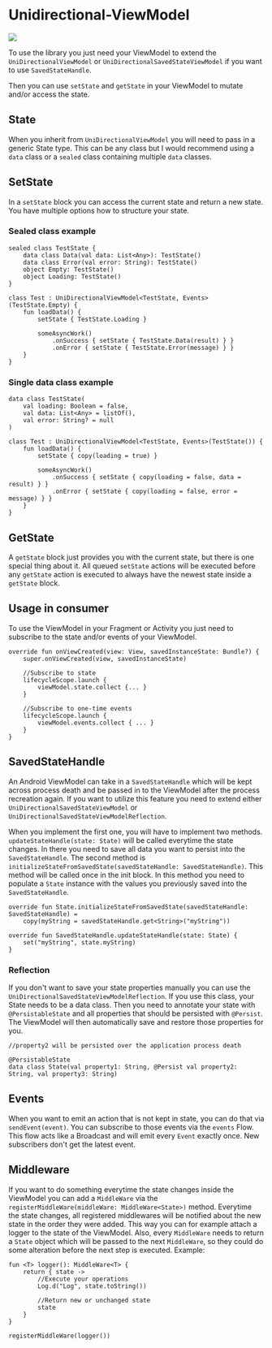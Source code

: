# Unidirectional-ViewModel

[![](https://jitpack.io/v/sunilson/Unidirectional-ViewModel.svg)](https://jitpack.io/#sunilson/Unidirectional-ViewModel)

To use the library you just need your ViewModel to extend the `UniDirectionalViewModel` or `UniDirectionalSavedStateViewModel` if you want to use `SavedStateHandle`.

Then you can use `setState` and `getState` in your ViewModel to mutate and/or access the state.

## State

When you inherit from `UniDirectionalViewModel` you will need to pass in a generic State type. This can be any class but I would recommend using a `data` class or a `sealed` class containing multiple `data` classes.

## SetState

In a `setState` block you can access the current state and return a new state. You have multiple options how to structure your state.

### Sealed class example

```
sealed class TestState {
    data class Data(val data: List<Any>): TestState()
    data class Error(val error: String): TestState()
    object Empty: TestState()
    object Loading: TestState()
}

class Test : UniDirectionalViewModel<TestState, Events>(TestState.Empty) {
    fun loadData() {
        setState { TestState.Loading }
        
        someAsyncWork()
            .onSuccess { setState { TestState.Data(result) } }
            .onError { setState { TestState.Error(message) } }
    }
}
```

### Single data class example

```
data class TestState(
    val loading: Boolean = false,
    val data: List<Any> = listOf(),
    val error: String? = null
)

class Test : UniDirectionalViewModel<TestState, Events>(TestState()) {
    fun loadData() {
        setState { copy(loading = true) }

        someAsyncWork()
            .onSuccess { setState { copy(loading = false, data = result) } }
            .onError { setState { copy(loading = false, error = message) } }
    }
}
```

## GetState
A `getState` block just provides you with the current state, but there is one special thing about it. All queued `setState` actions will be executed before any `getState` action is executed to always have the newest state inside a `getState` block. 

## Usage in consumer

To use the ViewModel in your Fragment or Activity you just need to subscribe to the state and/or events of your ViewModel.

```
override fun onViewCreated(view: View, savedInstanceState: Bundle?) {
    super.onViewCreated(view, savedInstanceState)

    //Subscribe to state
    lifecycleScope.launch {
        viewModel.state.collect {... }
    }

    //Subscribe to one-time events
    lifecycleScope.launch {
        viewModel.events.collect { ... }
    }
}
```

## SavedStateHandle

An Android ViewModel can take in a `SavedStateHandle` which will be kept across process death and be passed in to the ViewModel after the process recreation again. If you want to utilize this feature you need to extend either `UniDirectionalSavedStateViewModel` or `UniDirectionalSavedStateViewModelReflection`. 

When you implement the first one, you will have to implement two methods. `updateStateHandle(state: State)` will be called everytime the state changes. In there you need to save all data you want to persist into the `SavedStateHandle`. The second method is `initializeStateFromSavedState(savedStateHandle: SavedStateHandle)`. This method will be called once in the init block. In this method you need to populate a `State` instance with the values you previously saved into the `SavedStateHandle`.

```
override fun State.initializeStateFromSavedState(savedStateHandle: SavedStateHandle) =
    copy(myString = savedStateHandle.get<String>("myString"))

override fun SavedStateHandle.updateStateHandle(state: State) {
    set("myString", state.myString)
}
```

### Reflection

If you don't want to save your state properties manually you can use the `UniDirectionalSavedStateViewModelReflection`. If you use this class, your State needs to be a data class. Then you need to annotate your state with `@PersistableState` and all properties that should be persisted with `@Persist`. The ViewModel will then automatically save and restore those properties for you. 

```
//property2 will be persisted over the application process death

@PersistableState
data class State(val property1: String, @Persist val property2: String, val property3: String)
```

## Events

When you want to emit an action that is not kept in state, you can do that via `sendEvent(event)`. You can subscribe to those events via the `events` Flow. This flow acts like a Broadcast and will emit every `Event` exactly once. New subscribers don't get the latest event.

## Middleware 

If you want to do something everytime the state changes inside the ViewModel you can add a `MiddleWare` via the `registerMiddleWare(middleWare: MiddleWare<State>)` method. Everytime the state changes, all registered middlewares will be notified about the new state in the order they were added. This way you can for example attach a logger to the state of the ViewModel. Also, every `MiddleWare` needs to return a `State` object which will be passed to the next `MiddleWare`, so they could do some alteration before the next step is executed. Example:

```
fun <T> logger(): MiddleWare<T> {
    return { state ->
        //Execute your operations
        Log.d("Log", state.toString())
        
        //Return new or unchanged state
        state
    }
}

registerMiddleWare(logger())
```
